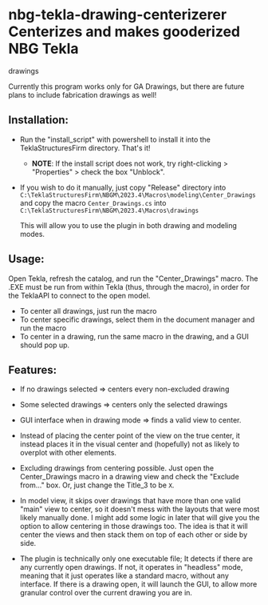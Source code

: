 # nbg-tekla-drawing-centerizerer Centerizes and makes gooderized NBG Tekla
drawings

Currently this program works only for GA Drawings, but there are future plans
to include fabrication drawings as well!

## Installation:

- Run the "install_script" with powershell to install it into the TeklaStructuresFirm directory. That's it!
    - **NOTE**: If the install script does not work, try right-clicking > "Properties" > check the box "Unblock".

- If you wish to do it manually, just copy "Release\"
    directory into
    `C:\TeklaStructuresFirm\NBGM\2023.4\Macros\modeling\Center_Drawings` and
    copy the macro `Center_Drawings.cs` into
    `C:\TeklaStructuresFirm\NBGM\2023.4\Macros\drawings`

    This will allow you to use the plugin in both drawing and modeling modes.


## Usage:

Open Tekla, refresh the catalog, and run the "Center_Drawings" macro.
The .EXE must be run from within Tekla (thus, through the macro), in order for
the TeklaAPI to connect to the open model.

- To center all drawings, just run the macro
- To center specific drawings, select them in the document manager and run the macro
- To center in a drawing, run the same macro in the drawing, and a GUI should pop up.


## Features:

- If no drawings selected => centers every non-excluded drawing

- Some selected drawings => centers only the selected drawings

- GUI interface when in drawing mode => finds a valid view to center.

- Instead of placing the center point of the view on the true center, it
    instead places it in the visual center and (hopefully) not as likely to
    overplot with other elements.

- Excluding drawings from centering possible. Just open the Center_Drawings
    macro in a drawing view and check the "Exclude from..." box. Or, just change
    the Title_3 to be `X`.

- In model view, it skips over drawings that have more than one valid "main"
    view to center, so it doesn't mess with the layouts that were most likely
    manually done. I might add some logic in later that will give you the
    option to allow centering in those drawings too. The idea is that it will
    center the views and then stack them on top of each other or side by side.

- The plugin is technically only one executable file; It detects if there
    are any currently open drawings. If not, it operates in "headless" mode,
    meaning that it just operates like a standard macro, without any interface.
    If there is a drawing open, it will launch the GUI, to allow more granular
    control over the current drawing you are in.
